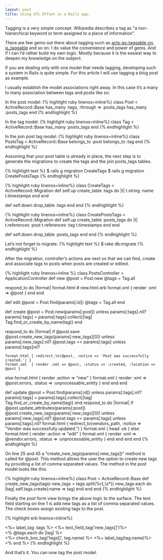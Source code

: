```yaml
---
layout: post
title: Using UTC Offset in a Rails app.
---
```

Tagging is a very simple concept. Wikipedia describes a tag as "a non-hierarchical keyword or term assigned to a piece of information".

There are few gems out there about tagging such as [acts-as-taggable-on][1], [is_taggable][2] and so on. I do value the convenience and power of gems. And if I can I’d rather build my own logic. Mostly because it is the easiest way to deepen my knowledge on the subject.

If you are dealing only with one model that needs tagging, developing such a system in Rails is quite simple. For this article I will use tagging a blog post as example. 

I usually establish the model associations right away. In this case it’s a many to many association between tags and posts like so:

In the post model:
{% highlight ruby linenos=inline%}
class Post < ActiveRecord::Base
 has_many :tags, :through => :posts_tags
 has_many :posts_tags 
end
{% endhighlight %}

In the tag model:
{% highlight ruby linenos=inline%}
class Tag < ActiveRecord::Base
 has_many :posts_tags
end 
{% endhighlight %}

In the join post tag model:
{% highlight ruby linenos=inline%}
class PostsTag < ActiveRecord::Base
 belongs_to :post belongs_to :tag
end
{% endhighlight %}

Assuming that your post table is already in place, the next step is to generate the migrations to create the tags and the join posts_tags tables.

{% highlight text %}
$ rails g migration CreateTags
$ rails g migration CreatePostsTags
{% endhighlight %}

{% highlight ruby linenos=inline%}
class CreateTags < ActiveRecord::Migration
 def self.up 
  create_table :tags do |t| 
   t.string :name 
   t.timestamps
  end
 end

 def self.down
  drop_table :tags 
 end 
end 
{% endhighlight %}

{% highlight ruby linenos=inline%}
class CreatePostsTags < ActiveRecord::Migration
 def self.up
  create_table :posts_tags do |t| 
  t.references :post
  t.references :tag
  t.timestamps
 end 
end

 def self.down
  drop_table :posts_tags
 end
end
{% endhighlight %}

Let’s not forget to migrate.
{% highlight text %}
 $ rake db:migrate
{% endhighlight %}

After the migration, controller’s actions are next so that we can find, create and associate tags to posts when posts are created or edited.

{% highlight ruby linenos=inline %}
class PostsController < ApplicationController
 def new
  @post = Post.new
  @tags = Tag.all

  respond_to do |format|
   format.html # new.html.erb
   format.xml { render :xml => @post }
  end
 end

 def edit
  @post = Post.find(params[:id])
  @tags = Tag.all
 end

 def create
  @post = Post.new(params[:post])
  unless params[:tags].nil?
   params[:tags] = params[:tags].collect{|tag| Tag.find_or_create_by_name(tag)} 
  end

  respond_to do |format|
   if @post.save
    @post.create_new_tags(params[:new_tags][0]) unless params[:new_tags].nil?
    @post.tags << params[:tags] unless params[:tags]nil?

    format.html { redirect_to(@post, :notice => 'Post was successfully created.') }
    format.xml  { render :xml => @post, :status => :created, :location => @post }
   else
    format.html { render :action => "new" } 
    format.xml { render :xml => @post.errors, :status => :unprocessable_entity }
   end
  end
 end

 def update
  @post = Post.find(params[:id])
   unless params[:tags].nil?
    params[:tags] = params[:tags].collect{|tag| Tag.find_or_create_by_name(tag)}
   end
  respond_to do |format|
   if @post.update_attributes(params[:post])
    @post.create_new_tags(params[:new_tags][0]) unless params[:new_tags].nil?
    @post.tags << params[:tags] unless params[:tags].nil?
    format.html { redirect_to(vendors_path, :notice => "Vendor was successfully updated.") }
    format.xml { head :ok }
   else format.html { render :action => "edit" }
    format.xml { render :xml => @vendor.errors, :status => :unprocessable_entity }
   end
  end
 end
end
{% endhighlight %}

On line 25 and 45 a “create_new_tags(params\[:new_tags\])” method is called for @post. This method allows the user the option to create new tags by providing a list of comma separated values. The method in the post model looks like this:

{% highlight ruby linenos=inline%}
class Post < ActiveRecord::Base
 def create_new_tags(tags) 
  new_tags = tags.split(%r{,\s*}) 
  new_tags.each do |tag|
   self.tags.create(:name => tag)
  end
 end
end
{% endhighlight %}

Finally the post form view brings the above logic to the surface. The text field starting on line 1 is add new tags as a list of comma separated values. The check boxes assign existing tags to the post.

{% highlight erb linenos=inline%}
<div>
 <%= label_tag :tags %>
 <%= text_field_tag('new_tags[]')%> 
</div>
<div>
 <% @tags.each do |tag| %>
</div>
 <%= check_box_tag('tags[]', tag.name) %>
 <%= label_tag(tag.name)%>
<% end %>
{% endhighlight %}

And that’s it. You can now tag the post model.

[1]: https://github.com/mbleigh/acts-as-taggable-on
[2]: https://github.com/jamesgolick/is_taggable

